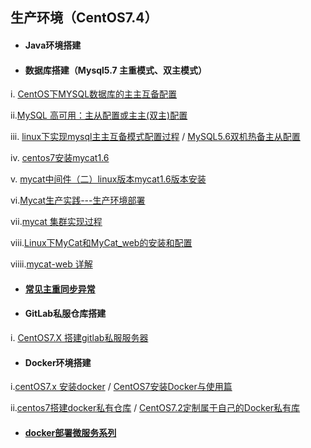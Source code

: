 ## 生产环境（CentOS7.4）

* #### Java环境搭建
* #### 数据库搭建（Mysql5.7 主重模式、双主模式）

i. [CentOS下MYSQL数据库的主主互备配置](http://blog.csdn.net/limingzhong198/article/details/20413597)

ii.[MySQL 高可用：主从配置或主主\(双主\)配置](http://blog.csdn.net/kk185800961/article/details/49235975)

iii. [linux下实现mysql主主互备模式配置过程](http://blog.csdn.net/wjs3238090/article/details/47838531) / [MySQL5.6双机热备主从配置](https://www.cnblogs.com/sshoub/p/4392688.html)

iv. [centos7安装mycat1.6](http://blog.csdn.net/u014180504/article/details/72847231?locationNum=15&fps=1)

v. [mycat中间件（二）linux版本mycat1.6版本安装](http://blog.csdn.net/yuyuntan/article/details/53160960)

vi.[Mycat生产实践---生产环境部署](http://blog.csdn.net/wangshuang1631/article/details/68947126)

vii.[mycat 集群实现过程](http://blog.csdn.net/mchdba/article/details/50867885)

viii.[Linux下MyCat和MyCat\_web的安装和配置](http://blog.csdn.net/yu757371316/article/details/54427538)

viiii.[mycat-web 详解](http://blog.csdn.net/mchdba/article/details/51059547)

* #### [常见主重同步异常](https://xstarcd.github.io/wiki/MySQL/online_mysqlrepl_error.html)
* #### GitLab私服仓库搭建

i. [CentOS7.X 搭建gitlab私服服务器](https://www.cnblogs.com/wenwei-blog/p/5861450.html)

* #### Docker环境搭建

i.[centOS7.x 安装docker](https://www.jianshu.com/p/a7688319650a?from=groupmessage)   /  [CentOS7安装Docker与使用篇](http://blog.csdn.net/yown/article/details/51525035)

ii.[centos7搭建docker私有仓库](http://www.cnblogs.com/vijayfly/p/7049979.html) / [CentOS7.2定制属于自己的Docker私有库](http://www.linuxidc.com/Linux/2017-03/141850.htm)

* #### [docker部署微服务系列](https://www.jianshu.com/u/3caa5bc85c12)



